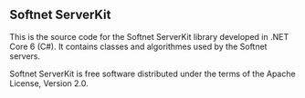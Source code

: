 ## Softnet ServerKit

This is the source code for the Softnet ServerKit library developed in .NET Core 6 (C#). It contains classes and algorithmes used by the Softnet servers.  

Softnet ServerKit is free software distributed under the terms of the Apache License, Version 2.0.
